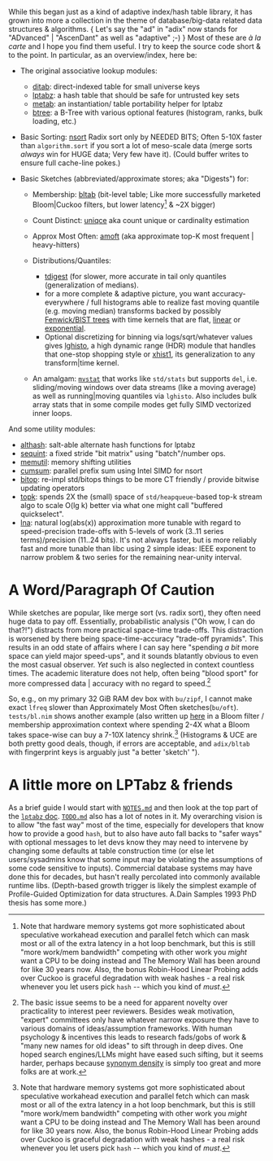 While this began just as a kind of adaptive index/hash table library, it has
grown into more a collection in the theme of database/big-data related data
structures & algorithms.  { Let's say the "ad" in "adix" now stands for
"ADvanced" | "AscenDant" as well as "adaptive" ;-) }  Most of these are *à la
carte* and I hope you find them useful.  I try to keep the source code short &
to the point.  In particular, as an overview/index, here be:

 - The original associative lookup modules:
   - [ditab](https://c-blake.github.io/adix/adix/ditab.html): direct-indexed
   table for small universe keys
   - [lptabz](https://c-blake.github.io/adix/adix/lptabz.html): a hash table
   that should be safe for untrusted key sets
   - [metab](https://c-blake.github.io/adix/adix/metab.html): an instantiation/
   table portability helper for lptabz
   - [btree](https://c-blake.github.io/adix/adix/btree.html): a B-Tree with
   various optional features (histogram, ranks, bulk loading, etc.)

 - Basic Sorting: [nsort](https://c-blake.github.io/adix/adix/nsort.html)
     Radix sort only by NEEDED BITS; Often 5-10X faster than `algorithm.sort` if
     you sort a lot of meso-scale data (merge sorts *always* win for HUGE data;
     Very few have it). (Could buffer writes to ensure full cache-line pokes.)

 - Basic Sketches (abbreviated/approximate stores; aka "Digests") for:
   - Membership: [bltab](https://c-blake.github.io/adix/adix/bltab.html)
   (bit-level table; Like more successfully marketed Bloom|Cuckoo filters,
   but lower latency[^1] & ~2X bigger)
   - Count Distinct: [uniqce](https://c-blake.github.io/adix/adix/uniqce.html)
   aka count unique or cardinality estimation
   - Approx Most Often: [amoft](https://c-blake.github.io/adix/adix/amoft.html)
   (aka approximate top-K most frequent | heavy-hitters)

   - Distributions/Quantiles:
      * [tdigest](https://c-blake.github.io/adix/adix/tdigest.html) (for
        slower, more accurate in tail only quantiles (generalization of medians).
      * for a more complete & adaptive picture, you want accuracy-everywhere /
        full histograms able to realize fast moving quantile (e.g. moving
        median) transforms backed by possibly [Fenwick/BIST
        trees](https://c-blake.github.io/adix/adix/bist.html) with time kernels
        that are flat, [linear](https://c-blake.github.io/adix/adix/lmbist.html)
        or [exponential](https://c-blake.github.io/adix/adix/embist.html).
      * Optional discretizing for binning via logs/sqrt/whatever values gives
        [lghisto](https://c-blake.github.io/adix/adix/lghisto.html), a high
        dynamic range (HDR) module that handles that one-stop shopping style or
        [xhist1](https://c-blake.github.io/adix/adix/xhist1.html), its
        generalization to any transform|time kernel.
   - An amalgam: [`mvstat`](https://c-blake.github.io/adix/adix/mvstat.html)
   that works like `std/stats` but supports `del`, i.e. sliding/moving windows
   over data streams (like a moving average) as well as running|moving quantiles
   via `lghisto`.  Also includes bulk array stats that in some compile modes get
   fully SIMD vectorized inner loops.

And some utility modules:
  - [althash](https://c-blake.github.io/adix/adix/althash.html): salt-able
  alternate hash functions for lptabz
  - [sequint](https://c-blake.github.io/adix/adix/sequint.html): a fixed stride
  "bit matrix" using "batch"/number ops.
  - [memutil](https://c-blake.github.io/adix/adix/memutil.html): memory shifting
  utilities
  - [cumsum](https://c-blake.github.io/adix/adix/cumsum.html): parallel prefix
  sum using Intel SIMD for nsort
  - [bitop](https://c-blake.github.io/adix/adix/bitop.html): re-impl std/bitops
  things to be more CT friendly / provide bitwise updating operators
  - [topk](https://c-blake.github.io/adix/adix/topk.html): spends 2X the (small)
  space of `std/heapqueue`-based top-k stream algo to scale O(lg k) better via
  what one might call "buffered quickselect".
  - [lna](https://c-blake.github.io/adix/adix/lna.html): natural log(abs(x))
  approximation more tunable with regard to speed-precision trade-offs with
  5-levels of work (3..11 series terms)/precision (11..24 bits).  It's not
  always faster, but is more reliably fast and more tunable than libc using 2
  simple ideas: IEEE exponent to narrow problem & two series for the remaining
  near-unity interval.

A Word/Paragraph Of Caution
===========================
While sketches are popular, like merge sort (vs. radix sort), they often need
huge data to pay off.  Essentially, probabilistic analysis ("Oh wow, I can do
that?!") distracts from more practical space-time trade-offs.  This distraction
is worsened by there being space-time-accuracy "trade-off pyramids".  This
results in an odd state of affairs where I can say here "spending *a bit* more
space can yield major speed-ups", and it sounds blatantly obvious to even the
most casual observer.  *Yet* such is also neglected in context countless times.
The academic literature does not help, often being "blood sport" for more
compressed data | accuracy with no regard to speed.[^2]

So, e.g., on my primary 32 GiB RAM dev box with `bu/zipf`, I cannot make exact
`lfreq` slower than Approximately Most Often sketches(`bu/oft`).  `tests/bl.nim`
shows another example (also written up
[here](https://blog.cloudflare.com/when-bloom-filters-dont-bloom/) in a Bloom
filter / membership approximation context where spending 2-4X what a Bloom takes
space-wise can buy a 7-10X latency shrink.[^1] (Histograms & UCE are both pretty
good deals, though, if errors are acceptable, and `adix/bltab` with fingerprint
keys is arguably just "a better 'sketch' ").

A little more on LPTabz & friends
=================================
As a brief guide I would start with [`NOTES.md`](NOTES.md) and then look at the
top part of the [`lptabz` doc](https://c-blake.github.io/adix/adix/lptabz.html).
[`TODO.md`](TODO.md) also has a lot of notes in it.  My overarching vision is to
allow "the fast way" most of the time, especially for developers that know how
to provide a good `hash`, but to also have auto fall backs to "safer ways" with
optional messages to let devs know they may need to intervene by changing some
defaults at table construction time (or else let users/sysadmins know that some
input may be violating the assumptions of some code sensitive to inputs).
Commercial database systems may have done this for decades, but hasn't really
percolated into commonly available runtime libs.  (Depth-based growth trigger is
likely the simplest example of Profile-Guided Optimization for data structures.
A.Dain Samples 1993 PhD thesis has some more.)

[^1]: Note that hardware memory systems got more sophisticated about speculative
workahead execution and parallel fetch which can mask most or all of the extra
latency in a hot loop benchmark, but this is still "more work/mem bandwidth"
competing with other work you *might* want a CPU to be doing instead and The
Memory Wall has been around for like 30 years now.  Also, the bonus Robin-Hood
Linear Probing adds over Cuckoo is graceful degradation with weak hashes - a
real risk whenever you let users pick `hash` -- which you kind of _must_.

[^2]: The basic issue seems to be a need for apparent novelty over practicality
to interest peer reviewers.  Besides weak motivation, "expert" committees only
have whatever narrow exposure they have to various domains of ideas/assumption
frameworks.  With human psychology & incentives this leads to research fads/gobs
of work & "many new names for old ideas" to sift through in deep dives.  One
hoped search engines/LLMs might have eased such sifting, but it seems harder,
perhaps because [synonym density](https://github.com/c-blake/thes) is simply too
great and more folks are at work.
